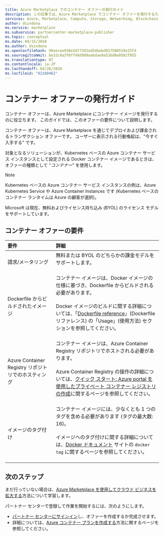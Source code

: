 ```yaml
---
title: Azure Marketplace でのコンテナー オファーの発行ガイド
description: この記事では、Azure Marketplace でコンテナー オファーを発行するための要件を説明します。
services: Azure, Marketplace, Compute, Storage, Networking, Blockchain, Security
author: dsindona
ms.service: marketplace
ms.subservice: partnercenter-marketplace-publisher
ms.topic: conceptual
ms.date: 04/15/2020
ms.author: dsindona
ms.openlocfilehash: 99aecee930e5d77302ad54babd927588519e33fd
ms.sourcegitcommit: be32c9a3f6ff48d909aabdae9a53bd8e0582f955
ms.translationtype: HT
ms.contentlocale: ja-JP
ms.lasthandoff: 04/26/2020
ms.locfileid: "82160462"
---
```

# <a name="publishing-guide-for-container-offers"></a>コンテナー オファーの発行ガイド

コンテナー オファーは、Azure Marketplace にコンテナー イメージを発行するのに役立ちます。 このガイドでは、このオファーの要件について説明します。 

コンテナー オファーは、Azure Marketplace を通じてデプロイおよび課金されるトランザクション オファーです。 ユーザーに表示される行動喚起は、"今すぐ入手する" です。

対象となるソリューションが、Kubernetes ベースの Azure コンテナー サービス インスタンスとして設定される Docker コンテナー イメージであるときは、オファーの種類として "*コンテナー*" を使用します。 

> [!NOTE]
> Kubernetes ベースの Azure コンテナー サービス インスタンスの例は、Azure Kubernetes Service や Azure Container Instances です (Kubernetes ベースのコンテナー ランタイムは Azure の顧客が選択)。  

Microsoft は現在、無料およびライセンス持ち込み (BYOL) のライセンス モデルをサポートしています。

## <a name="container-offer-requirements"></a>コンテナー オファーの要件

| 要件 | 詳細 |  
|:--- |:--- |  
| 請求/メータリング | 無料または BYOL のどちらかの課金モデルをサポートします。<br><br> |  
| Dockerfile からビルドされたイメージ | コンテナー イメージは、Docker イメージの仕様に基づき、Dockerfile からビルドされる必要があります。<br> <br>Docker イメージのビルドに関する詳細については、「[Dockerfile reference](https://docs.docker.com/engine/reference/builder/#usage)」(Dockerfile リファレンス) の「Usage」(使用方法) セクションを参照してください。<br><br> |  
| Azure Container Registry リポジトリでのホスティング | コンテナー イメージは、Azure Container Registry リポジトリでホストされる必要があります。<br> <br>Azure Container Registry の操作の詳細については、[クイック スタート: Azure portal を使用したプライベート コンテナー レジストリの作成](https://docs.microsoft.com/azure/container-registry/container-registry-get-started-portal)に関するページを参照してください。<br><br> |  
| イメージのタグ付け | コンテナー イメージには、少なくとも 1 つのタグを含める必要があります (タグの最大数: 16)。<br><br>イメージへのタグ付けに関する詳細については、[Docker ドキュメント](https://docs.docker.com/engine/reference/commandline/tag) サイトの `docker tag` に関するページを参照してください。<br><br> |  

## <a name="next-steps"></a>次のステップ

まだ行っていない場合は、[Azure Marketplace を使用してクラウド ビジネスを拡大する](https://azuremarketplace.microsoft.com/sell)方法について学習します。

パートナー センターで登録して作業を開始するには、次のようにします。

- [パートナー センターにサインイン](https://partner.microsoft.com/dashboard/account/v3/enrollment/introduction/partnership)し、オファーを作成するか完成させます。
- 詳細については、[Azure コンテナー プランを作成する](./partner-center-portal/create-azure-container-offer.md)方法に関するページを参照してください。
